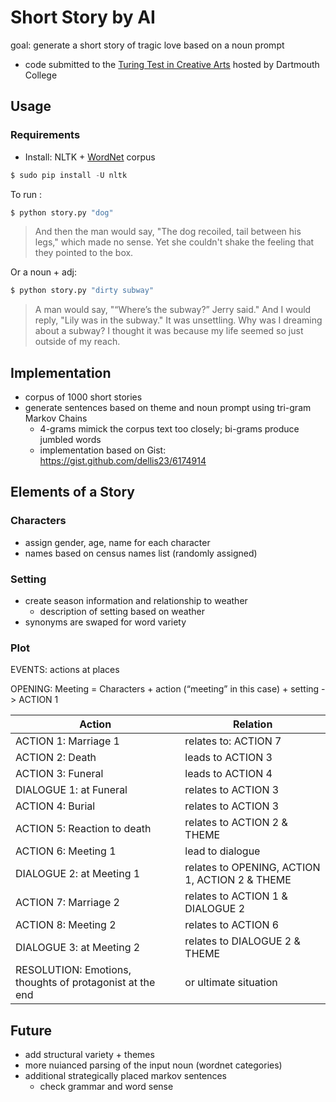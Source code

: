 # Short Story by AI

goal: generate a short story of tragic love based on a noun prompt
* code submitted to the [Turing Test in Creative Arts](http://bregman.dartmouth.edu/turingtests/node/1) hosted by Dartmouth College

## Usage

### Requirements
* Install: NLTK + [WordNet](http://www.nltk.org/howto/wordnet.html) corpus
```python
$ sudo pip install -U nltk
```

To run :
```python
$ python story.py "dog"
```
> And then the man would say, "The dog recoiled, tail between his legs," which made no sense. Yet she couldn't shake the feeling that they pointed to the box.

Or a noun + adj: 
```python
$ python story.py "dirty subway"
```
> A man would say, "“Where’s the subway?” Jerry said."  And I would reply, "Lily was in the subway." It was unsettling. Why was I dreaming about a subway? I thought it was because my life seemed so just outside of my reach.


## Implementation 
* corpus of 1000 short stories
* generate sentences based on theme and noun prompt using tri-gram Markov Chains 
  * 4-grams mimick the corpus text too closely; bi-grams produce jumbled words
  * implementation based on Gist: https://gist.github.com/dellis23/6174914

## Elements of a Story

### Characters

* assign gender, age, name for each character
* names based on census names list (randomly assigned)

### Setting

* create season information and relationship to weather
  * description of setting based on weather
* synonyms are swaped for word variety 

### Plot 

EVENTS:  actions at places

OPENING: Meeting = Characters + action (“meeting” in this case) + setting -> ACTION 1 

Action | Relation
------------ | -------------
ACTION 1:    Marriage 1     |   relates to:  ACTION 7
ACTION 2:    Death           | leads to ACTION 3
ACTION 3:    Funeral          |  leads to ACTION 4
DIALOGUE 1:  at Funeral      |  relates to ACTION 3
ACTION 4:    Burial            |relates to ACTION 3
ACTION 5:    Reaction to death  |  relates to ACTION 2 & THEME
ACTION 6:    Meeting 1        | lead to dialogue
DIALOGUE 2:  at Meeting 1   |     relates to OPENING, ACTION 1, ACTION 2 & THEME
ACTION 7:    Marriage 2       | relates to ACTION 1 & DIALOGUE 2
ACTION 8:    Meeting 2      |  relates to ACTION 6 
DIALOGUE 3:  at Meeting 2  |    relates to DIALOGUE 2 & THEME
RESOLUTION:  Emotions, thoughts of protagonist at the end  | or ultimate situation

## Future

* add structural variety + themes
* more nuianced parsing of the input noun (wordnet categories)
* additional strategically placed markov sentences
    * check grammar and word sense
